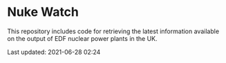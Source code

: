# Nuke Watch

This repository includes code for retrieving the latest information available on the output of EDF nuclear power plants in the UK.

Last updated: 2021-06-28 02:24